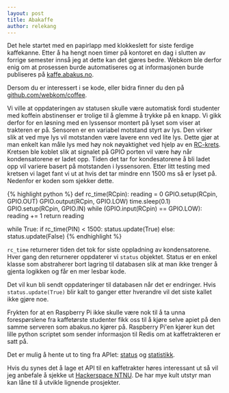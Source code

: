 ```yaml
---
layout: post
title: Abakaffe
author: relekang
---
```

Det hele startet med en papirlapp med klokkeslett for siste ferdige kaffekanne. Etter å ha hengt noen timer på kontoret en dag i slutten av forrige semester innså jeg at dette kan det gjøres bedre. Webkom ble derfor enig om at prosessen burde automatiseres og at informasjonen burde publiseres på [kaffe.abakus.no](http://kaffe.abakus.no). 

Dersom du er interessert i se kode, eller bidra finner du den på [github.com/webkom/coffee](http://github.com/webkom/coffee).

Vi ville at oppdateringen av statusen skulle være automatisk fordi studenter med koffein abstinenser er trolige til å glemme å trykke på en knapp. Vi gikk derfor for en løsning med en lyssensor montert på lyset som viser at trakteren er på. Sensoren er en variabel motstand styrt av lys. Den virker slik at ved mye lys vil motstanden være lavere enn ved lite lys. Dette gjør at man enkelt kan måle lys med høy nok nøyaktighet ved hjelp av en [RC-krets](). Kretsen ble koblet slik at signalet på GPIO porten vil være høy når kondensatorene er ladet opp. Tiden det tar for kondesatorene å bli ladet opp vil variere basert på motstanden i lyssensoren. Etter litt testing med kretsen vi laget fant vi ut at hvis det tar mindre enn 1500 ms så er lyset på. Nedenfor er koden som sjekker dette. 

{% highlight python %}
def rc_time(RCpin):
    reading = 0
    GPIO.setup(RCpin, GPIO.OUT)
    GPIO.output(RCpin, GPIO.LOW)
    time.sleep(0.1)
    GPIO.setup(RCpin, GPIO.IN)
    while (GPIO.input(RCpin) == GPIO.LOW):
        reading += 1
    return reading

while True:
    if rc_time(PIN) < 1500:
        status.update(True)
    else:
        status.update(False)
{% endhighlight %}

`rc_time` returnerer tiden det tok for siste oppladning av kondensatorene. Hver gang den returnerer oppdaterer vi `status` objektet. Status er en enkel klasse som abstraherer bort lagring til databasen slik at man ikke trenger å gjenta logikken og får en mer lesbar kode. 

Det vil kun bli sendt oppdateringer til databasen når det er endringer. Hvis `status.update(True)` blir kalt to ganger etter hverandre vil det siste kallet ikke gjøre noe.

Frykten for at en Raspberry Pi ikke skulle være nok til å ta unna forespørslene fra kaffetørste studenter fikk oss til å kjøre selve apiet på den samme serveren som abakus.no kjører på. Raspberry Pi'en kjører kun det lille python scriptet som sender informasjon til Redis om at kaffetrakteren er satt på.

Det er mulig å hente ut to ting fra APIet: [status](http://kaffe.abakus.no/api/status) og [statistikk](http://kaffe.abakus.no/api/stats). 

Hvis du synes det å lage et API til en kaffetrakter høres interessant ut så vil jeg anbefale å sjekke ut [Hackerspace NTNU](http://hackerspace.idi.ntnu.no). De har mye kult utstyr man kan låne til å utvikle lignende prosjekter.
